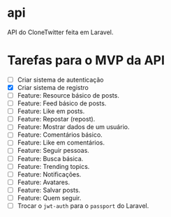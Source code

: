 # api

API do CloneTwitter feita em Laravel.

# Tarefas para o MVP da API

-   [ ] Criar sistema de autenticação
-   [x] Criar sistema de registro
-   [ ] Feature: Resource básico de posts.
-   [ ] Feature: Feed básico de posts.
-   [ ] Feature: Like em posts.
-   [ ] Feature: Repostar (repost).
-   [ ] Feature: Mostrar dados de um usuário.
-   [ ] Feature: Comentários básico.
-   [ ] Feature: Like em comentários.
-   [ ] Feature: Seguir pessoas.
-   [ ] Feature: Busca básica.
-   [ ] Feature: Trending topics.
-   [ ] Feature: Notificações.
-   [ ] Feature: Avatares.
-   [ ] Feature: Salvar posts.
-   [ ] Feature: Quem seguir.
-   [ ] Trocar o `jwt-auth` para o `passport` do Laravel.
